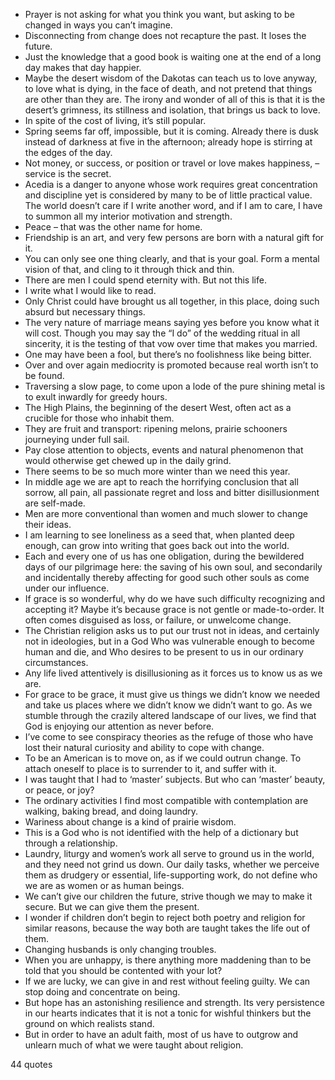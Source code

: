  - Prayer is not asking for what you think you want, but asking to be changed in ways you can’t imagine.
 - Disconnecting from change does not recapture the past. It loses the future.
 - Just the knowledge that a good book is waiting one at the end of a long day makes that day happier.
 - Maybe the desert wisdom of the Dakotas can teach us to love anyway, to love what is dying, in the face of death, and not pretend that things are other than they are. The irony and wonder of all of this is that it is the desert’s grimness, its stillness and isolation, that brings us back to love.
 - In spite of the cost of living, it’s still popular.
 - Spring seems far off, impossible, but it is coming. Already there is dusk instead of darkness at five in the afternoon; already hope is stirring at the edges of the day.
 - Not money, or success, or position or travel or love makes happiness, – service is the secret.
 - Acedia is a danger to anyone whose work requires great concentration and discipline yet is considered by many to be of little practical value. The world doesn’t care if I write another word, and if I am to care, I have to summon all my interior motivation and strength.
 - Peace – that was the other name for home.
 - Friendship is an art, and very few persons are born with a natural gift for it.
 - You can only see one thing clearly, and that is your goal. Form a mental vision of that, and cling to it through thick and thin.
 - There are men I could spend eternity with. But not this life.
 - I write what I would like to read.
 - Only Christ could have brought us all together, in this place, doing such absurd but necessary things.
 - The very nature of marriage means saying yes before you know what it will cost. Though you may say the “I do” of the wedding ritual in all sincerity, it is the testing of that vow over time that makes you married.
 - One may have been a fool, but there’s no foolishness like being bitter.
 - Over and over again mediocrity is promoted because real worth isn’t to be found.
 - Traversing a slow page, to come upon a lode of the pure shining metal is to exult inwardly for greedy hours.
 - The High Plains, the beginning of the desert West, often act as a crucible for those who inhabit them.
 - They are fruit and transport: ripening melons, prairie schooners journeying under full sail.
 - Pay close attention to objects, events and natural phenomenon that would otherwise get chewed up in the daily grind.
 - There seems to be so much more winter than we need this year.
 - In middle age we are apt to reach the horrifying conclusion that all sorrow, all pain, all passionate regret and loss and bitter disillusionment are self-made.
 - Men are more conventional than women and much slower to change their ideas.
 - I am learning to see loneliness as a seed that, when planted deep enough, can grow into writing that goes back out into the world.
 - Each and every one of us has one obligation, during the bewildered days of our pilgrimage here: the saving of his own soul, and secondarily and incidentally thereby affecting for good such other souls as come under our influence.
 - If grace is so wonderful, why do we have such difficulty recognizing and accepting it? Maybe it’s because grace is not gentle or made-to-order. It often comes disguised as loss, or failure, or unwelcome change.
 - The Christian religion asks us to put our trust not in ideas, and certainly not in ideologies, but in a God Who was vulnerable enough to become human and die, and Who desires to be present to us in our ordinary circumstances.
 - Any life lived attentively is disillusioning as it forces us to know us as we are.
 - For grace to be grace, it must give us things we didn’t know we needed and take us places where we didn’t know we didn’t want to go. As we stumble through the crazily altered landscape of our lives, we find that God is enjoying our attention as never before.
 - I’ve come to see conspiracy theories as the refuge of those who have lost their natural curiosity and ability to cope with change.
 - To be an American is to move on, as if we could outrun change. To attach oneself to place is to surrender to it, and suffer with it.
 - I was taught that I had to ‘master’ subjects. But who can ‘master’ beauty, or peace, or joy?
 - The ordinary activities I find most compatible with contemplation are walking, baking bread, and doing laundry.
 - Wariness about change is a kind of prairie wisdom.
 - This is a God who is not identified with the help of a dictionary but through a relationship.
 - Laundry, liturgy and women’s work all serve to ground us in the world, and they need not grind us down. Our daily tasks, whether we perceive them as drudgery or essential, life-supporting work, do not define who we are as women or as human beings.
 - We can’t give our children the future, strive though we may to make it secure. But we can give them the present.
 - I wonder if children don’t begin to reject both poetry and religion for similar reasons, because the way both are taught takes the life out of them.
 - Changing husbands is only changing troubles.
 - When you are unhappy, is there anything more maddening than to be told that you should be contented with your lot?
 - If we are lucky, we can give in and rest without feeling guilty. We can stop doing and concentrate on being.
 - But hope has an astonishing resilience and strength. Its very persistence in our hearts indicates that it is not a tonic for wishful thinkers but the ground on which realists stand.
 - But in order to have an adult faith, most of us have to outgrow and unlearn much of what we were taught about religion.

44 quotes